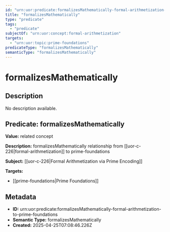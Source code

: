 ```yaml
---
id: "urn:uor:predicate:formalizesMathematically-formal-arithmetization-to-prime-foundations"
title: "formalizesMathematically"
type: "predicate"
tags:
  - "predicate"
subjectOf: "urn:uor:concept:formal-arithmetization"
targets:
  - "urn:uor:topic:prime-foundations"
predicateType: "formalizesMathematically"
semanticType: "formalizesMathematically"
---
```


# formalizesMathematically

## Description

No description available.

## Predicate: formalizesMathematically

**Value:** related concept

**Description:** formalizesMathematically relationship from [[uor-c-226|formal-arithmetization]] to prime-foundations

**Subject:** [[uor-c-226|Formal Arithmetization via Prime Encoding]]

**Targets:**

- [[prime-foundations|Prime Foundations]]

## Metadata

- **ID:** urn:uor:predicate:formalizesMathematically-formal-arithmetization-to-prime-foundations
- **Semantic Type:** formalizesMathematically
- **Created:** 2025-04-25T07:08:46.226Z
